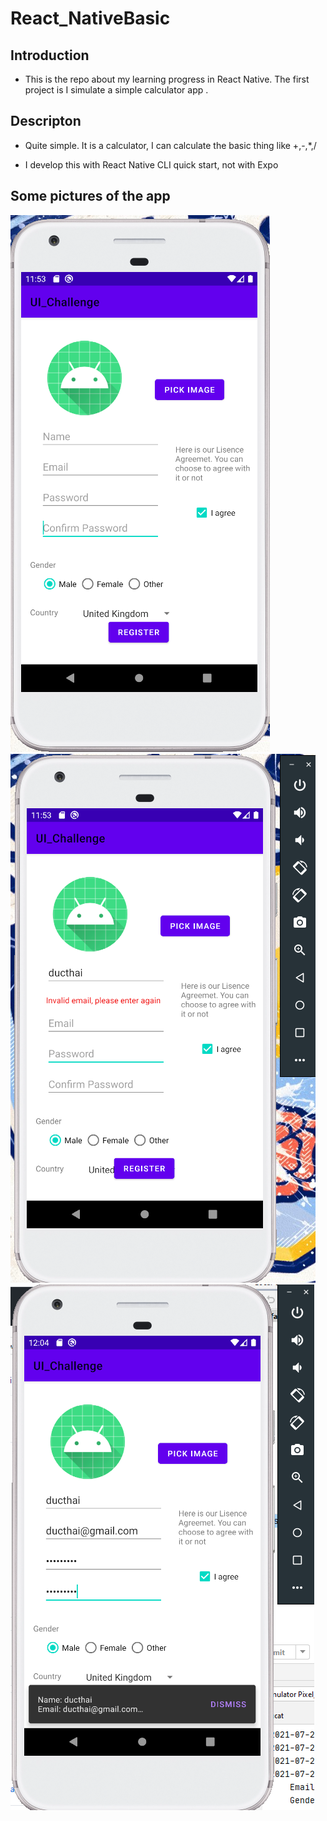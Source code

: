 # React_NativeBasic

## Introduction

- This is the repo about my learning progress in React Native. The first project is I simulate a simple calculator app .

## Descripton

- Quite simple. It is a calculator, I can calculate the basic thing like +,-,*,/

- I develop this with React Native CLI quick start, not with Expo


## Some pictures of the app
<img src="https://github.com/vvduth/UI_Challenge/blob/master/readme1.png" />
<img src="https://github.com/vvduth/UI_Challenge/blob/master/Readme2.png" />
<img src="https://github.com/vvduth/UI_Challenge/blob/master/readme3.png" />
